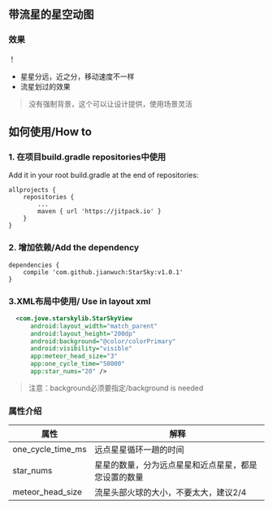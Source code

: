 ## 带流星的星空动图
### 效果
！[](./pictures/demo.gif)
* 星星分远，近之分，移动速度不一样
* 流星划过的效果
>没有强制背景，这个可以让设计提供，使用场景灵活

## 如何使用/How to
### 1. 在项目build.gradle repositories中使用
Add it in your root build.gradle at the end of repositories:
```
allprojects {
    repositories {
        ...
        maven { url 'https://jitpack.io' }
    }
}
```
### 2. 增加依赖/Add the dependency
```
dependencies {
    compile 'com.github.jianwuch:StarSky:v1.0.1'
}
```

### 3.XML布局中使用/ Use in layout xml
```xml
  <com.jove.starskylib.StarSkyView
      android:layout_width="match_parent"
      android:layout_height="200dp"
      android:background="@color/colorPrimary"
      android:visibility="visible"
      app:meteor_head_size="3"
      app:one_cycle_time="50000"
      app:star_nums="20" />
```
>注意：background必须要指定/background is needed

### 属性介绍
属性 | 解释
---|---
one_cycle_time_ms | 远点星星循环一趟的时间
star_nums | 星星的数量，分为远点星星和近点星星，都是您设置的数量
meteor_head_size | 流星头部火球的大小，不要太大，建议2/4

